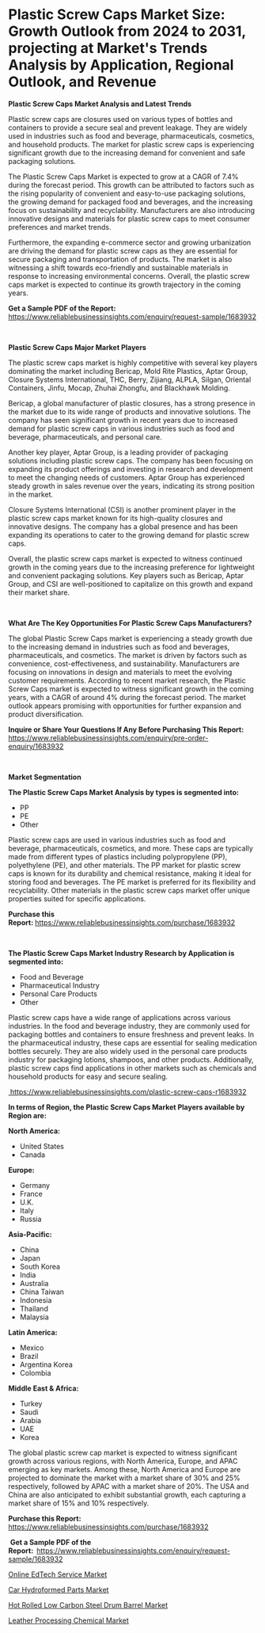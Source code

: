<p><h1>Plastic Screw Caps Market Size: Growth Outlook from 2024 to 2031, projecting at Market's Trends Analysis by Application, Regional Outlook, and Revenue</h1></p><p><strong>Plastic Screw Caps Market Analysis and Latest Trends</strong></p>
<p><p>Plastic screw caps are closures used on various types of bottles and containers to provide a secure seal and prevent leakage. They are widely used in industries such as food and beverage, pharmaceuticals, cosmetics, and household products. The market for plastic screw caps is experiencing significant growth due to the increasing demand for convenient and safe packaging solutions.</p><p>The Plastic Screw Caps Market is expected to grow at a CAGR of 7.4% during the forecast period. This growth can be attributed to factors such as the rising popularity of convenient and easy-to-use packaging solutions, the growing demand for packaged food and beverages, and the increasing focus on sustainability and recyclability. Manufacturers are also introducing innovative designs and materials for plastic screw caps to meet consumer preferences and market trends.</p><p>Furthermore, the expanding e-commerce sector and growing urbanization are driving the demand for plastic screw caps as they are essential for secure packaging and transportation of products. The market is also witnessing a shift towards eco-friendly and sustainable materials in response to increasing environmental concerns. Overall, the plastic screw caps market is expected to continue its growth trajectory in the coming years.</p></p>
<p><strong>Get a Sample PDF of the Report:&nbsp;</strong> <a href="https://www.reliablebusinessinsights.com/enquiry/request-sample/1683932">https://www.reliablebusinessinsights.com/enquiry/request-sample/1683932</a></p>
<p>&nbsp;</p>
<p><strong>Plastic Screw Caps Major Market Players</strong></p>
<p><p>The plastic screw caps market is highly competitive with several key players dominating the market including Bericap, Mold Rite Plastics, Aptar Group, Closure Systems International, THC, Berry, Zijiang, ALPLA, Silgan, Oriental Containers, Jinfu, Mocap, Zhuhai Zhongfu, and Blackhawk Molding.</p><p>Bericap, a global manufacturer of plastic closures, has a strong presence in the market due to its wide range of products and innovative solutions. The company has seen significant growth in recent years due to increased demand for plastic screw caps in various industries such as food and beverage, pharmaceuticals, and personal care.</p><p>Another key player, Aptar Group, is a leading provider of packaging solutions including plastic screw caps. The company has been focusing on expanding its product offerings and investing in research and development to meet the changing needs of customers. Aptar Group has experienced steady growth in sales revenue over the years, indicating its strong position in the market.</p><p>Closure Systems International (CSI) is another prominent player in the plastic screw caps market known for its high-quality closures and innovative designs. The company has a global presence and has been expanding its operations to cater to the growing demand for plastic screw caps.</p><p>Overall, the plastic screw caps market is expected to witness continued growth in the coming years due to the increasing preference for lightweight and convenient packaging solutions. Key players such as Bericap, Aptar Group, and CSI are well-positioned to capitalize on this growth and expand their market share.</p></p>
<p>&nbsp;</p>
<p><strong>What Are The Key Opportunities For Plastic Screw Caps Manufacturers?</strong></p>
<p><p>The global Plastic Screw Caps market is experiencing a steady growth due to the increasing demand in industries such as food and beverages, pharmaceuticals, and cosmetics. The market is driven by factors such as convenience, cost-effectiveness, and sustainability. Manufacturers are focusing on innovations in design and materials to meet the evolving customer requirements. According to recent market research, the Plastic Screw Caps market is expected to witness significant growth in the coming years, with a CAGR of around 4% during the forecast period. The market outlook appears promising with opportunities for further expansion and product diversification.</p></p>
<p><strong>Inquire or Share Your Questions If Any Before Purchasing This Report:</strong> <a href="https://www.reliablebusinessinsights.com/enquiry/pre-order-enquiry/1683932">https://www.reliablebusinessinsights.com/enquiry/pre-order-enquiry/1683932</a></p>
<p>&nbsp;</p>
<p><strong>Market Segmentation</strong></p>
<p><strong>The Plastic Screw Caps Market Analysis by types is segmented into:</strong></p>
<p><ul><li>PP</li><li>PE</li><li>Other</li></ul></p>
<p><p>Plastic screw caps are used in various industries such as food and beverage, pharmaceuticals, cosmetics, and more. These caps are typically made from different types of plastics including polypropylene (PP), polyethylene (PE), and other materials. The PP market for plastic screw caps is known for its durability and chemical resistance, making it ideal for storing food and beverages. The PE market is preferred for its flexibility and recyclability. Other materials in the plastic screw caps market offer unique properties suited for specific applications.</p></p>
<p><strong>Purchase this Report:&nbsp;</strong><a href="https://www.reliablebusinessinsights.com/purchase/1683932">https://www.reliablebusinessinsights.com/purchase/1683932</a></p>
<p>&nbsp;</p>
<p><strong>The Plastic Screw Caps Market Industry Research by Application is segmented into:</strong></p>
<p><ul><li>Food and Beverage</li><li>Pharmaceutical Industry</li><li>Personal Care Products</li><li>Other</li></ul></p>
<p><p>Plastic screw caps have a wide range of applications across various industries. In the food and beverage industry, they are commonly used for packaging bottles and containers to ensure freshness and prevent leaks. In the pharmaceutical industry, these caps are essential for sealing medication bottles securely. They are also widely used in the personal care products industry for packaging lotions, shampoos, and other products. Additionally, plastic screw caps find applications in other markets such as chemicals and household products for easy and secure sealing.</p></p>
<p><a href="https://www.reliablebusinessinsights.com/plastic-screw-caps-r1683932">&nbsp;https://www.reliablebusinessinsights.com/plastic-screw-caps-r1683932</a></p>
<p><strong>In terms of Region, the Plastic Screw Caps Market Players available by Region are:</strong></p>
<p>
    <p> <strong> North America: </strong>
        <ul>
            <li>United States</li>
            <li>Canada</li>
        </ul>
        </p> 
    <p> <strong> Europe: </strong>
        <ul>
            <li>Germany</li>
            <li>France</li>
            <li>U.K.</li>
            <li>Italy</li>
            <li>Russia</li>
        </ul>
        </p> 
    <p> <strong> Asia-Pacific: </strong>
        <ul>
            <li>China</li>
            <li>Japan</li>
            <li>South Korea</li>
            <li>India</li>
            <li>Australia</li>
            <li>China Taiwan</li>
            <li>Indonesia</li>
            <li>Thailand</li>
            <li>Malaysia</li>
        </ul>
        </p> 
    <p> <strong> Latin America: </strong>
        <ul>
            <li>Mexico</li>
            <li>Brazil</li>
            <li>Argentina Korea</li>
            <li>Colombia</li>
        </ul>
        </p> 
    <p> <strong> Middle East & Africa: </strong>
        <ul>
            <li>Turkey</li>
            <li>Saudi</li>
            <li>Arabia</li>
            <li>UAE</li>
            <li>Korea</li>
        </ul>
    </p>
    </p>
<p><p>The global plastic screw cap market is expected to witness significant growth across various regions, with North America, Europe, and APAC emerging as key markets. Among these, North America and Europe are projected to dominate the market with a market share of 30% and 25% respectively, followed by APAC with a market share of 20%. The USA and China are also anticipated to exhibit substantial growth, each capturing a market share of 15% and 10% respectively.</p></p>
<p><strong>Purchase this Report: </strong><a href="https://www.reliablebusinessinsights.com/purchase/1683932">https://www.reliablebusinessinsights.com/purchase/1683932</a></p>
<p>&nbsp;<strong>Get a Sample PDF of the Report:&nbsp;&nbsp;</strong><a href="https://www.reliablebusinessinsights.com/enquiry/request-sample/1683932">https://www.reliablebusinessinsights.com/enquiry/request-sample/1683932</a></p>
<p><strong></strong></p>
<p><p><a href="https://medium.com/@kathleenjacksond65/online-edtech-service-market-size-share-analysis-growth-trends-forecast-2024-2031-884b4e33a2fb">Online EdTech Service Market</a></p><p><a href="https://medium.com/@jeniw10236654655/insights-into-the-car-hydroformed-parts-industry-market-financial-status-market-size-and-revenue-4c1a837aa55a">Car Hydroformed Parts Market</a></p><p><a href="https://github.com/luckyshygirl/Market-Research-Report-List-5/blob/main/hot-rolled-low-carbon-steel-drum-barrel-market.md">Hot Rolled Low Carbon Steel Drum Barrel Market</a></p><p><a href="https://github.com/markusgodoy/Market-Research-Report-List-4/blob/main/leather-processing-chemical-market.md">Leather Processing Chemical Market</a></p></p>